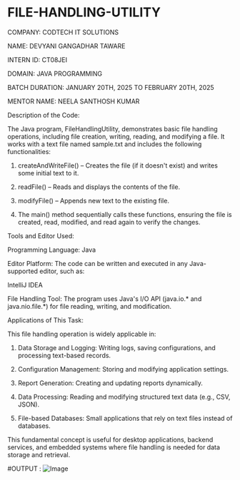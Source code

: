 # FILE-HANDLING-UTILITY

COMPANY: CODTECH IT SOLUTIONS

NAME: DEVYANI GANGADHAR TAWARE

INTERN ID: CT08JEI

DOMAIN: JAVA PROGRAMMING

BATCH DURATION: JANUARY 20TH, 2025 TO FEBRUARY 20TH, 2025

MENTOR NAME: NEELA SANTHOSH KUMAR

Description of the Code:

The Java program, FileHandlingUtility, demonstrates basic file handling operations, including file creation, writing, reading, and modifying a file. It works with a text file named sample.txt and includes the following functionalities:

1. createAndWriteFile() – Creates the file (if it doesn't exist) and writes some initial text to it.

2. readFile() – Reads and displays the contents of the file.

3. modifyFile() – Appends new text to the existing file.

4. The main() method sequentially calls these functions, ensuring the file is created, read, modified, and read again to verify the changes.

Tools and Editor Used:

Programming Language: Java

Editor Platform: The code can be written and executed in any Java-supported editor, such as:

IntelliJ IDEA

File Handling Tool: The program uses Java's I/O API (java.io.* and java.nio.file.*) for file reading, writing, and modification.

Applications of This Task:

This file handling operation is widely applicable in:

1. Data Storage and Logging: Writing logs, saving configurations, and processing text-based records.

2. Configuration Management: Storing and modifying application settings.

3. Report Generation: Creating and updating reports dynamically.

4. Data Processing: Reading and modifying structured text data (e.g., CSV, JSON).

5. File-based Databases: Small applications that rely on text files instead of databases.

This fundamental concept is useful for desktop applications, backend services, and embedded systems where file handling is needed for data storage and retrieval.


#OUTPUT : ![Image](https://github.com/user-attachments/assets/d69758cf-9c08-4c2a-b2f2-6596b24ec68f)
